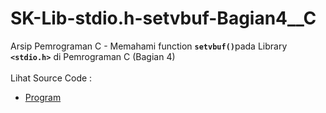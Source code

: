# SK-Lib-stdio.h-setvbuf-Bagian4__C
Arsip Pemrograman C - Memahami function <code><b>setvbuf()</b></code>pada Library <code><b>&lt;stdio.h></b></code> di Pemrograman C (Bagian 4)<br><br>
Lihat Source Code : <br>
- <a href="https://github.com/RizkyKhapidsyah/SK-Lib-stdio.h-setvbuf-Bagian4__C/blob/master/SK-Lib-stdio.h-setvbuf-Bagian4__C/Source.c">Program</a>
